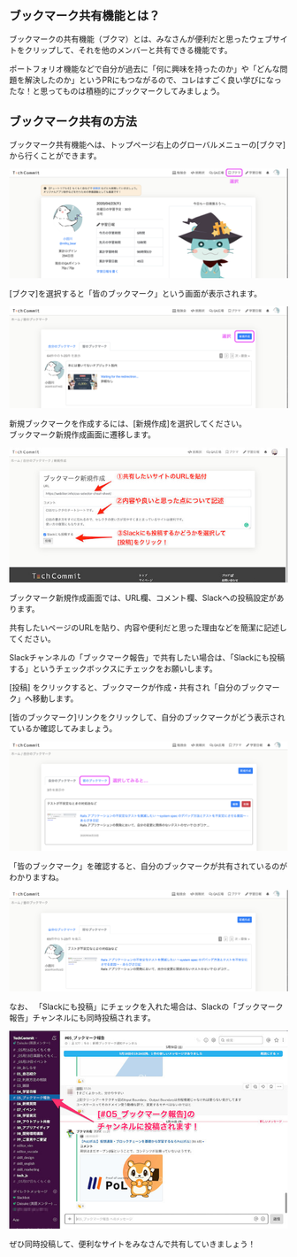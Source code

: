 ## ブックマーク共有機能とは？
ブックマークの共有機能（ブクマ）とは、みなさんが便利だと思ったウェブサイトをクリップして、それを他のメンバーと共有できる機能です。

ポートフォリオ機能などで自分が過去に「何に興味を持ったのか」や「どんな問題を解決したのか」というPRにもつながるので、コレはすごく良い学びになったな！と思ってものは積極的にブックマークしてみましょう。

## ブックマーク共有の方法
ブックマーク共有機能へは、トップページ右上のグローバルメニューの[ブクマ]から行くことができます。

![ブックマークへの導線](images/bookmark/route-to-bookmark.png)

[ブクマ]を選択すると「皆のブックマーク」という画面が表示されます。

![ブックマーク作成への導線](images/bookmark/route-to-create-bookmark.png)

新規ブックマークを作成するには、[新規作成]を選択してください。  
ブックマーク新規作成画面に遷移します。

![ブックマーク作成](images/bookmark/create-bookmark.jpg)

ブックマーク新規作成画面では、URL欄、コメント欄、Slackへの投稿設定があります。

共有したいページのURLを貼り、内容や便利だと思った理由などを簡潔に記述してください。

Slackチャンネルの「ブックマーク報告」で共有したい場合は、「Slackにも投稿する」というチェックボックスにチェックをお願いします。


[投稿] をクリックすると、ブックマークが作成・共有され「自分のブックマーク」へ移動します。

[皆のブックマーク]リンクをクリックして、自分のブックマークがどう表示されているか確認してみましょう。

![自分のブックマーク](images/bookmark/my-bookmark.png)

「皆のブックマーク」を確認すると、自分のブックマークが共有されているのがわかりますね。

![皆のブックマーク](images/bookmark/everyone-bookmark.png)

なお、 「Slackにも投稿」にチェックを入れた場合は、Slackの「ブックマーク報告」チャンネルにも同時投稿されます。

![Slackに投稿](images/bookmark/post-to-slack.jpg)

ぜひ同時投稿して、便利なサイトをみなさんで共有していきましょう！
